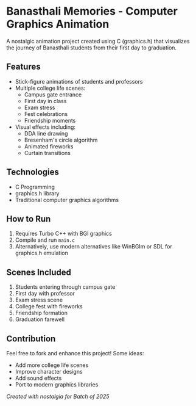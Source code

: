 # Banasthali Memories - Computer Graphics Animation

A nostalgic animation project created using C (graphics.h) that visualizes the journey of Banasthali students from their first day to graduation.

## Features
- Stick-figure animations of students and professors
- Multiple college life scenes:
  - Campus gate entrance
  - First day in class
  - Exam stress
  - Fest celebrations
  - Friendship moments
- Visual effects including:
  - DDA line drawing
  - Bresenham's circle algorithm
  - Animated fireworks
  - Curtain transitions

## Technologies
- C Programming
- graphics.h library
- Traditional computer graphics algorithms

## How to Run
1. Requires Turbo C++ with BGI graphics
2. Compile and run `main.c`
3. Alternatively, use modern alternatives like WinBGIm or SDL for graphics.h emulation

## Scenes Included
1. Students entering through campus gate
2. First day with professor
3. Exam stress scene
4. College fest with fireworks
5. Friendship formation
6. Graduation farewell

## Contribution
Feel free to fork and enhance this project! Some ideas:
- Add more college life scenes
- Improve character designs
- Add sound effects
- Port to modern graphics libraries

*Created with nostalgia for Batch of 2025*
